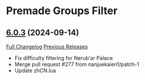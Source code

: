 # Premade Groups Filter

## [6.0.3](https://github.com/0xbs/premade-groups-filter/tree/6.0.3) (2024-09-14)
[Full Changelog](https://github.com/0xbs/premade-groups-filter/compare/6.0.2...6.0.3) [Previous Releases](https://github.com/0xbs/premade-groups-filter/releases)

- Fix difficulty filtering for Nerub'ar Palace  
- Merge pull request #277 from nanjuekaien1/patch-1  
- Update zhCN.lua  